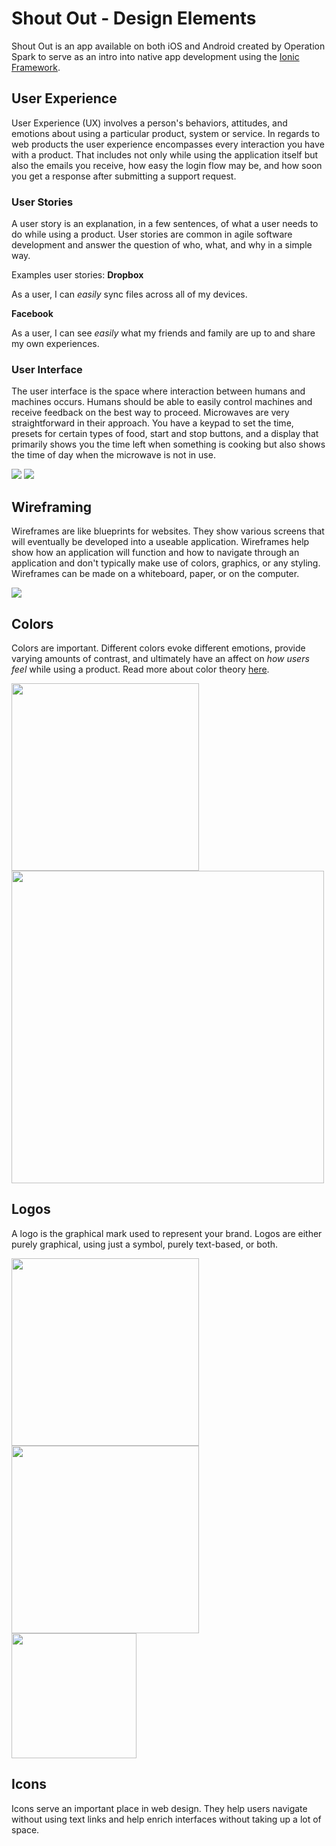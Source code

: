 Shout Out - Design Elements
========

Shout Out is an app available on both iOS and Android created by Operation Spark to serve as an intro into native app development using the [Ionic Framework](http://ionicframework.com/). 

## User Experience
User Experience (UX) involves a person's behaviors, attitudes, and emotions about using a particular product, system or service. In regards to web products the user experience encompasses every interaction you have with a product. That includes not only while using the application itself but also the emails you receive, how easy the login flow may be, and how soon you get a response after submitting a support request.  

### User Stories
A user story is an explanation, in a few sentences, of what a user needs to do while using a product. User stories are common in agile software development and answer the question of who, what, and why in a simple way. 

Examples user stories: 
**Dropbox**

As a user, I can *easily* sync files across all of my devices.

**Facebook**

As a user, I can see *easily* what my friends and family are up to and share my own experiences. 


### User Interface
The user interface is the space where interaction between humans and machines occurs. Humans should be able to easily control machines and receive feedback on the best way to proceed. Microwaves are very straightforward in their approach. You have a keypad to set the time, presets for certain types of food, start and stop buttons, and a display that primarily shows you the time left when something is cooking but also shows the time of day when the microwave is not in use. 

![](http://blog.codinghorror.com/content/images/uploads/2007/10/6a0120a85dcdae970b0120a86dacdf970b-pi.jpg)
![](http://www.techhuman.com/wp-content/uploads/2012/12/Sony-HX-855-55-LED-TV-Remote.jpeg)

## Wireframing
Wireframes are like blueprints for websites. They show various screens that will eventually be developed into a useable application. Wireframes help show how an application will function and how to navigate through an application and don't typically make use of colors, graphics, or any styling. Wireframes can be made on a whiteboard, paper, or on the computer. 

![](http://www.flairbuilder.com/img/wireframe-samples/wireframe-example-large-1.png)


## Colors
Colors are important. Different colors evoke different emotions, provide varying amounts of contrast, and ultimately have an affect on *how users feel* while using a product. Read more about color theory [here](http://webdesign.tutsplus.com/articles/an-introduction-to-color-theory-for-web-designers--webdesign-1437). 

<img src="http://upload.wikimedia.org/wikipedia/commons/thumb/c/ce/Ryb-colorwheel.svg/540px-Ryb-colorwheel.svg.png" width="300px" /><br>
<img src="http://www.color-hex.com/palettes/185.png" width="500px" />

## Logos
A logo is the graphical mark used to represent your brand. Logos are either purely graphical, using just a symbol, purely text-based, or both. 

<img src="http://img2.wikia.nocookie.net/__cb20130408234459/logopedia/images/c/ce/Disney.svg" width="300px" /><br>
<img src="http://img3.wikia.nocookie.net/__cb20110518181144/logopedia/images/7/7b/746px-Coca-Cola_logo_svg.png" width="300px" /><br>
<img src="http://upload.wikimedia.org/wikipedia/commons/thumb/f/fa/Apple_logo_black.svg/834px-Apple_logo_black.svg.png" width="200px" />

## Icons
Icons serve an important place in web design. They help users navigate without using text links and help enrich interfaces without taking up a lot of space. 








